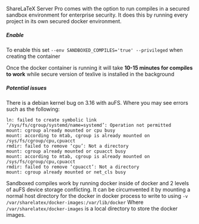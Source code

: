 ShareLaTeX Server Pro comes with the option to run compiles in a secured sandbox environment for enterprise security. It does this by running every project in its own secured docker environment. 

##### Enable

To enable this set `--env SANDBOXED_COMPILES='true' --privileged` when creating the container


Once the docker container is running it will take **10-15 minutes for compiles to work** while secure version of texlive is installed in the background


##### Potential issues

There is a debian kernel bug on 3.16 with auFS. Where you may see errors such as the following:

	ln: failed to create symbolic link 
	‘/sys/fs/cgroup/systemd/name=systemd’: Operation not permitted 
	mount: cgroup already mounted or cpu busy 
	mount: according to mtab, cgroup is already mounted on 
	/sys/fs/cgroup/cpu,cpuacct 
	rmdir: failed to remove ‘cpu’: Not a directory 
	mount: cgroup already mounted or cpuacct busy 
	mount: according to mtab, cgroup is already mounted on 
	/sys/fs/cgroup/cpu,cpuacct 
	rmdir: failed to remove ‘cpuacct’: Not a directory 
	mount: cgroup already mounted or net_cls busy 

Sandboxed compiles work by running docker inside of docker and 2 levels of auFS device storage conflicting. It can be circumvented it by mounting a normal host directory for the docker in docker process to write to using `-v /var/sharelatex/docker-images:/var/lib/docker` Where `/var/sharelatex/docker-images` is a local directory to store the docker images.